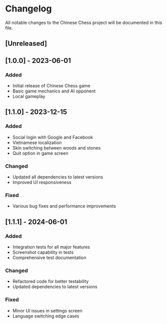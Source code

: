 # Changelog

All notable changes to the Chinese Chess project will be documented in this file.

## [Unreleased]

## [1.0.0] - 2023-06-01

### Added
- Initial release of Chinese Chess game
- Basic game mechanics and AI opponent
- Local gameplay

## [1.1.0] - 2023-12-15

### Added
- Social login with Google and Facebook
- Vietnamese localization
- Skin switching between woods and stones
- Quit option in game screen

### Changed
- Updated all dependencies to latest versions
- Improved UI responsiveness

### Fixed
- Various bug fixes and performance improvements

## [1.1.1] - 2024-06-01

### Added
- Integration tests for all major features
- Screenshot capability in tests
- Comprehensive test documentation

### Changed
- Refactored code for better testability
- Updated dependencies to latest versions

### Fixed
- Minor UI issues in settings screen
- Language switching edge cases
